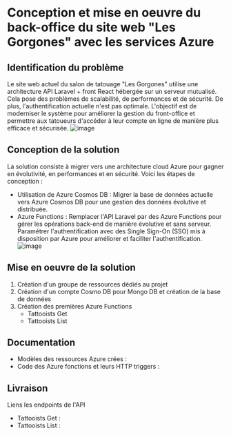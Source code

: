 # Conception et mise en oeuvre du back-office du site web "Les Gorgones" avec les services Azure

## Identification du problème

Le site web actuel du salon de tatouage "Les Gorgones" utilise une architecture API Laravel + front React hébergée sur un serveur mutualisé. Cela pose des problèmes de scalabilité, de performances et de sécurité. De plus, l'authentification actuelle n'est pas optimale. L'objectif est de moderniser le système pour améliorer la gestion du front-office et permettre aux tatoueurs d'accéder à leur compte en ligne de manière plus efficace et sécurisée.
![image](https://github.com/Pauline-Mdt/hitema_serverless/assets/84323735/89fffb99-d95e-4cde-bdad-f53db552dfd2)

## Conception de la solution

La solution consiste à migrer vers une architecture cloud Azure pour gagner en évolutivité, en performances et en sécurité. Voici les étapes de conception :

- Utilisation de Azure Cosmos DB : Migrer la base de données actuelle vers Azure Cosmos DB pour une gestion des données évolutive et distribuée.
- Azure Functions : Remplacer l'API Laravel par des Azure Functions pour gérer les opérations back-end de manière évolutive et sans serveur. Paramétrer l'authentification avec des Single Sign-On (SSO) mis à disposition par Azure pour améliorer et faciliter l'authentification.
![image](https://github.com/Pauline-Mdt/hitema_serverless/assets/84323735/ac1546ac-39ac-48d0-907a-6b36260de380)

## Mise en oeuvre de la solution

1. Création d'un groupe de ressources dédiés au projet
2. Création d'un compte Cosmo DB pour Mongo DB et création de la base de données
3. Création des premières Azure Functions
	- Tattooists Get
	- Tattooists List

## Documentation

- Modèles des ressources Azure crées : 
- Code des Azure fonctions et leurs HTTP triggers : 

## Livraison

Liens les endpoints de l'API 
- Tattooists Get :
- Tattooists List :
